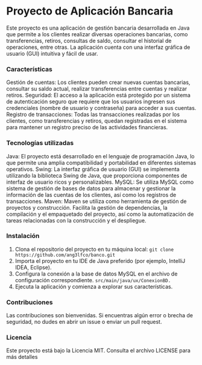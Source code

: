 # Proyecto de Aplicación Bancaria
Este proyecto es una aplicación de gestión bancaria desarrollada en Java que permite a los clientes realizar diversas operaciones bancarias, 
como transferencias, retiros, consultas de saldo, consultar el historial de operaciones, entre otras. 
La aplicación cuenta con una interfaz gráfica de usuario (GUI) intuitiva y fácil de usar. 

### Características
Gestión de cuentas: Los clientes pueden crear nuevas cuentas bancarias, consultar su saldo actual, realizar transferencias entre cuentas y realizar retiros.
Seguridad: El acceso a la aplicación está protegido por un sistema de autenticación seguro que requiere que los usuarios ingresen sus credenciales (nombre de usuario y contraseña) para acceder a sus cuentas.
Registro de transacciones: Todas las transacciones realizadas por los clientes, como transferencias y retiros, quedan registradas en el sistema para mantener un registro preciso de las actividades financieras.

### Tecnologías utilizadas
Java: El proyecto está desarrollado en el lenguaje de programación Java, lo que permite una amplia compatibilidad y portabilidad en diferentes sistemas operativos.
Swing: La interfaz gráfica de usuario (GUI) se implementa utilizando la biblioteca Swing de Java, que proporciona componentes de interfaz de usuario ricos y personalizables.
MySQL: Se utiliza MySQL como sistema de gestión de bases de datos para almacenar y gestionar la información de las cuentas de los clientes, así como los registros de transacciones.
Maven: Maven se utiliza como herramienta de gestión de proyectos y construcción. Facilita la gestión de dependencias, la compilación y el empaquetado del proyecto, así como la automatización de tareas relacionadas con la construcción y el despliegue.

### Instalación
1. Clona el repositorio del proyecto en tu máquina local:
``` git clone https://github.com/ang3lfco/banco.git ```
2. Importa el proyecto en tu IDE de Java preferido (por ejemplo, IntelliJ IDEA, Eclipse).
3. Configura la conexión a la base de datos MySQL en el archivo de configuración correspondiente.
``` src/main/java/ux/ConexionBD. ```
4. Ejecuta la aplicación y comienza a explorar sus características.

### Contribuciones
Las contribuciones son bienvenidas. Si encuentras algún error o brecha de seguridad, no dudes en abrir un issue o enviar un pull request.

### Licencia
Este proyecto está bajo la Licencia MIT. Consulta el archivo LICENSE para más detalles
